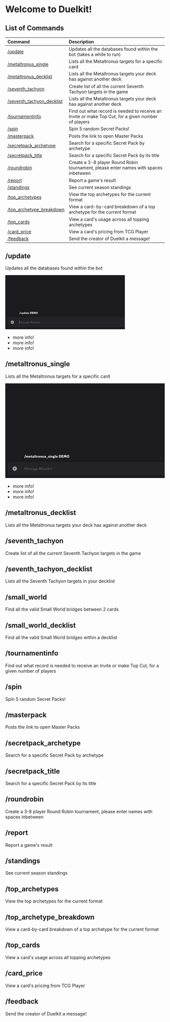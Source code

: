 Welcome to Duelkit!
========================

List of Commands
-----
| Command | Description |
|:------|:------|
| [/update](#update) | Updates all the databases found within the bot (takes a while to run)|
| [/metaltronus_single](#metaltronus_single) | Lists all the Metaltronus targets for a specific card | 
| [/metaltronus_decklist](#metaltronus_decklist) | Lists all the Metaltronus targets your deck has against another deck |
| [/seventh_tachyon](#seventh_tachyon) | Create list of all the current Seventh Tachyon targets in the game |
| [/seventh_tachyon_decklist](#seventh_tachyon_decklist) | Lists all the Metaltronus targets your deck has against another deck | 
| [/tournamentinfo](#tournamentinfo) | Find out what record is needed to receive an Invite or make Top Cut, for a given number of players |
| [/spin](#spin) | Spin 5 random Secret Packs! |
| [/masterpack](#masterpack) | Posts the link to open Master Packs |
| [/secretpack_archetype](#secretpack_archetype) | Search for a specific Secret Pack by archetype |
| [/secretpack_title](#secretpack_title) | Search for a specific Secret Pack by its title |
| [/roundrobin](#roundrobin) | Create a 3-8 player Round Robin tournament, please enter names with spaces inbetween
| [/report](#report) | Report a game's result |
| [/standings](#standings) | See current season standings |
| [/top_archetypes](#top_archetypes) | View the top archetypes for the current format | 
| [/top_archetype_breakdown](#top_archetype_breakdown) | View a card-by-card breakdown of a top archetype for the current format |
| [/top_cards](#top_cards) | View a card's usage across all topping archetypes |
| [/card_price](#card_price) | View a card's pricing from TCG Player |
| [/feedback](#feedback) | Send the creator of Duelkit a message! |



## /update
Updates all the databases found within the bot

<img src="./global/images/help_gifs/duelkit-update.gif" width="75%" height="75%"/>

- more info!
- more info!
- more info!

## /metaltronus_single
Lists all the Metaltronus targets for a specific card

<img src="./global/images/help_gifs/duelkit-metaltronus_single.gif" width="100%" height="100%"/>

- more info!
- more info!
- more info!

## /metaltronus_decklist
Lists all the Metaltronus targets your deck has against another deck

## /seventh_tachyon
Create list of all the current Seventh Tachyon targets in the game

## /seventh_tachyon_decklist
Lists all the Seventh Tachyon targets in your decklist

## /small_world
Find all the valid Small World bridges between 2 cards

## /small_world_decklist
Find all the valid Small World bridges within a decklist

## /tournamentinfo
Find out what record is needed to receive an Invite or make Top Cut, for a given number of players

## /spin
Spin 5 random Secret Packs!

## /masterpack
Posts the link to open Master Packs

## /secretpack_archetype
Search for a specific Secret Pack by archetype

## /secretpack_title
Search for a specific Secret Pack by its title

## /roundrobin
Create a 3-8 player Round Robin tournament, please enter names with spaces inbetween

## /report
Report a game's result

## /standings
See current season standings

## /top_archetypes
View the top archetypes for the current format

## /top_archetype_breakdown
View a card-by-card breakdown of a top archetype for the current format

## /top_cards
View a card's usage across all topping archetypes

## /card_price
View a card's pricing from TCG Player

## /feedback
Send the creator of Duelkit a message!